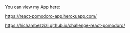 You can view my App here:

https://react-pomodoro-app.herokuapp.com/

https://hichambezzizi.github.io/challenge-react-pomodoro/
